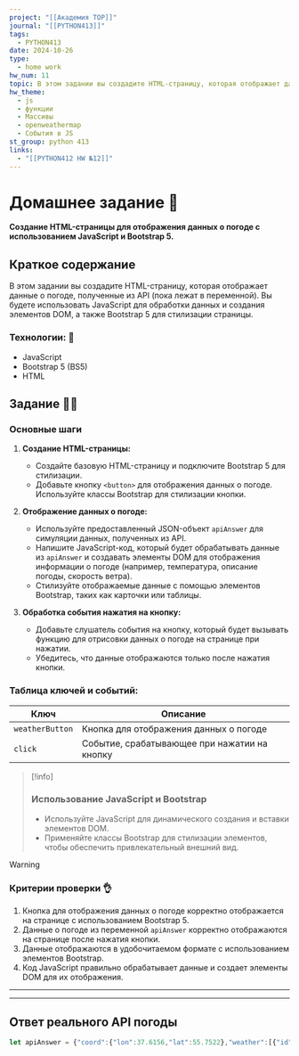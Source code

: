 ```yaml
---
project: "[[Академия TOP]]"
journal: "[[PYTHON413]]"
tags:
  - PYTHON413
date: 2024-10-26
type:
  - home work
hw_num: 11
topic: В этом задании вы создадите HTML-страницу, которая отображает данные о погоде, полученные из API (пока лежат в переменной). Вы будете использовать JavaScript для обработки данных и создания элементов DOM, а также Bootstrap 5 для стилизации страницы.
hw_theme:
  - js
  - функции
  - Массивы
  - openweathermap
  - События в JS
st_group: python 413
links:
  - "[[PYTHON412 HW №12]]"
---
```

# Домашнее задание 📃
**Создание HTML-страницы для отображения данных о погоде с использованием JavaScript и Bootstrap 5.**

## Краткое содержание
В этом задании вы создадите HTML-страницу, которая отображает данные о погоде, полученные из API (пока лежат в переменной). Вы будете использовать JavaScript для обработки данных и создания элементов DOM, а также Bootstrap 5 для стилизации страницы.

### Технологии: 🦾
- JavaScript
- Bootstrap 5 (BS5)
- HTML

## Задание 👷‍♂️

### Основные шаги

1. **Создание HTML-страницы:**
   - Создайте базовую HTML-страницу и подключите Bootstrap 5 для стилизации.
   - Добавьте кнопку `<button>` для отображения данных о погоде. Используйте классы Bootstrap для стилизации кнопки.

2. **Отображение данных о погоде:**
   - Используйте предоставленный JSON-объект `apiAnswer` для симуляции данных, полученных из API.
   - Напишите JavaScript-код, который будет обрабатывать данные из `apiAnswer` и создавать элементы DOM для отображения информации о погоде (например, температура, описание погоды, скорость ветра).
   - Стилизуйте отображаемые данные с помощью элементов Bootstrap, таких как карточки или таблицы.

3. **Обработка события нажатия на кнопку:**
   - Добавьте слушатель события на кнопку, который будет вызывать функцию для отрисовки данных о погоде на странице при нажатии.
   - Убедитесь, что данные отображаются только после нажатия кнопки.

### Таблица ключей и событий:

| Ключ            | Описание                                                  |
| ----------------| -------------------------------------------------------- |
| `weatherButton` | Кнопка для отображения данных о погоде                   |
| `click`         | Событие, срабатывающее при нажатии на кнопку             |

>[!info]
>### Использование JavaScript и Bootstrap
>- Используйте JavaScript для динамического создания и вставки элементов DOM.
>- Применяйте классы Bootstrap для стилизации элементов, чтобы обеспечить привлекательный внешний вид.

>[!warning]
>### Критерии проверки 👌
>1. Кнопка для отображения данных о погоде корректно отображается на странице с использованием Bootstrap 5.
>2. Данные о погоде из переменной `apiAnswer` корректно отображаются на странице после нажатия кнопки.
>3. Данные отображаются в удобочитаемом формате с использованием элементов Bootstrap.
>4. Код JavaScript правильно обрабатывает данные и создает элементы DOM для их отображения.
---

---

## Ответ реального API погоды

```js
let apiAnswer = {"coord":{"lon":37.6156,"lat":55.7522},"weather":[{"id":804,"main":"Clouds","description":"пасмурно","icon":"04n"}],"base":"stations","main":{"temp":8.12,"feels_like":6.25,"temp_min":7.24,"temp_max":8.52,"pressure":1025,"humidity":80,"sea_level":1025,"grnd_level":1005},"visibility":10000,"wind":{"speed":3.01,"deg":247,"gust":7.69},"clouds":{"all":100},"dt":1729952527,"sys":{"type":2,"id":2094500,"country":"RU","sunrise":1729916600,"sunset":1729951403},"timezone":10800,"id":524901,"name":"Москва","cod":200}
```